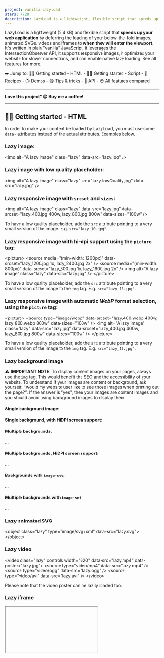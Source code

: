 ```yaml
---
project: vanilla-lazyload
stars: 7720
description: LazyLoad is a lightweight, flexible script that speeds up your website by deferring the loading of your below-the-fold images, backgrounds, videos, iframes and scripts to when they will enter the viewport. Written in plain "vanilla" JavaScript, it leverages IntersectionObserver, supports responsive images and enables native lazy loading.
---
```


LazyLoad is a lightweight (2.4 kB) and flexible script that **speeds up your web application** by deferring the loading of your below-the-fold images, animated SVGs, videos and iframes to **when they will enter the viewport**. It's written in plain "vanilla" JavaScript, it leverages the IntersectionObserver API, it supports responsive images, it optimizes your website for slower connections, and can enable native lazy loading. See all features for more.

➡️ Jump to: 👨‍💻 Getting started - HTML - 👩‍💻 Getting started - Script - 🥧 Recipes - 📺 Demos - 😋 Tips & tricks - 🔌 API - 😯 All features compared

* * *

**Love this project? 😍 Buy me a coffee!**

* * *

👨‍💻 Getting started - HTML
----------------------------

In order to make your content be loaded by LazyLoad, you must use some `data-` attributes instead of the actual attributes. Examples below.

### Lazy image:

<img alt\="A lazy image" class\="lazy" data-src\="lazy.jpg" />

### Lazy image with low quality placeholder:

<img alt\="A lazy image" class\="lazy" src\="lazy-lowQuality.jpg" data-src\="lazy.jpg" />

### Lazy responsive image with `srcset` and `sizes`:

<img
  alt\="A lazy image"
  class\="lazy"
  data-src\="lazy.jpg"
  data-srcset\="lazy\_400.jpg 400w, 
    lazy\_800.jpg 800w"
  data-sizes\="100w"
/>

To have a low quality placeholder, add the `src` attribute pointing to a very small version of the image. E.g. `src="lazy_10.jpg"`.

### Lazy responsive image with hi-dpi support using the `picture` tag:

<picture\>
  <source media\="(min-width: 1200px)" data-srcset\="lazy\_1200.jpg 1x, lazy\_2400.jpg 2x" />
  <source media\="(min-width: 800px)" data-srcset\="lazy\_800.jpg 1x, lazy\_1600.jpg 2x" />
  <img alt\="A lazy image" class\="lazy" data-src\="lazy.jpg" />
</picture\>

To have a low quality placeholder, add the `src` attribute pointing to a very small version of the image to the `img` tag. E.g. `src="lazy_10.jpg"`.

### Lazy responsive image with automatic _WebP_ format selection, using the `picture` tag:

<picture\>
  <source
    type\="image/webp"
    data-srcset\="lazy\_400.webp 400w, 
      lazy\_800.webp 800w"
    data-sizes\="100w"
  />
  <img
    alt\="A lazy image"
    class\="lazy"
    data-src\="lazy.jpg"
    data-srcset\="lazy\_400.jpg 400w, 
      lazy\_800.jpg 800w"
    data-sizes\="100w"
  />
</picture\>

To have a low quality placeholder, add the `src` attribute pointing to a very small version of the image to the `img` tag. E.g. `src="lazy_10.jpg"`.

### Lazy background image

⚠ **IMPORTANT NOTE**: To display content images on your pages, always use the `img` tag. This would benefit the SEO and the accessibility of your website. To understand if your images are content or background, ask yourself: "would my website user like to see those images when printing out the page?". If the answer is "yes", then your images are content images and you should avoid using background images to display them.

#### Single background image:

<div class\="lazy" data-bg\="lazy.jpg"\></div\>

#### Single background, with HiDPI screen support:

<div class\="lazy" data-bg\="lazy.jpg" data-bg-hidpi\="lazy@2x.jpg"\></div\>

#### Multiple backgrounds:

<div
  class\="lazy"
  data-bg-multi\="url(lazy-head.jpg), 
    url(lazy-body.jpg), 
    linear-gradient(#fff, #ccc)"
\>
  ...
</div\>

#### Multiple backgrounds, HiDPI screen support:

<div
  class\="lazy"
  data-bg-multi\="url(lazy-head.jpg),
    url(lazy-body.jpg),
    linear-gradient(#fff, #ccc)"
  data-bg-multi-hidpi\="url(lazy-head@2x.jpg),
    url(lazy-body@2x.jpg),
    linear-gradient(#fff, #ccc)"
\>
  ...
</div\>

#### Backgrounds with `image-set`:

<div class\="lazy" data-bg-set\="url('lazy@1x.jpg') 1x, url('lazy@2x.jpg') 2x"\>...</div\>

#### Multiple backgrounds with `image-set`:

<div
  class\="lazy"
  data-bg-set\="
    url('lazy-head@1x.jpg') 1x, url('lazy-head@2x.jpg') 2x | 
    url('lazy-body@1x.jpg') 1x, url('lazy-body@2x.jpg') 2x
  "
\>
  ...
</div\>

### Lazy animated SVG

<object class\="lazy" type\="image/svg+xml" data-src\="lazy.svg"\></object\>

### Lazy video

<video class\="lazy" controls width\="620" data-src\="lazy.mp4" data-poster\="lazy.jpg"\>
  <source type\="video/mp4" data-src\="lazy.mp4" />
  <source type\="video/ogg" data-src\="lazy.ogg" />
  <source type\="video/avi" data-src\="lazy.avi" />
</video\>

Please note that the video poster can be lazily loaded too.

### Lazy iframe

<iframe class\="lazy" data-src\="lazyFrame.html"\></iframe\>

* * *

**Love this project? 😍 Buy me a coffee!**

* * *

👩‍💻 Getting started - Script
------------------------------

The latest, recommended version of LazyLoad is **19.1.3**. Note that if you need to support Internet Explorer 11, you need to use version 17.9.0 or below.

Quickly understand how to upgrade from a previous version reading the practical upgrade guide.

### The simple, easiest way

The easiest way to use LazyLoad is to include the script from a CDN.

<script src\="https://cdn.jsdelivr.net/npm/vanilla-lazyload@19.1.3/dist/lazyload.min.js"\></script\>

OR, if you prefer to import it as an ES module:

<script type\="module"\>
  import LazyLoad from "https://cdn.jsdelivr.net/npm/vanilla-lazyload@19.0.3/+esm";
</script\>

Then, in your javascript code:

var lazyLoadInstance \= new LazyLoad({
  // Your custom settings go here
});

To be sure that DOM for your lazy content is ready when you instantiate LazyLoad, **place the script tag right before the closing `</body>` tag**.

If more DOM arrives later, e.g. via an AJAX call, you'll need to call `lazyLoadInstance.update();` to make LazyLoad check the DOM again.

lazyLoadInstance.update();

### Using an `async` script

If you prefer, it's possible to include LazyLoad's script using `async` script and initialize it as soon as it's loaded.

To do so, **you must define the options before including the script**. You can pass:

-   `{}` an object to get a single instance of LazyLoad
-   `[{}, {}]` an array of objects to get multiple instances of LazyLoad, each one with different options.

<script\>
  // Set the options globally
  // to make LazyLoad self-initialize
  window.lazyLoadOptions \= {
    // Your custom settings go here
  };
</script\>

Then include the script.

<script
  async
  src\="https://cdn.jsdelivr.net/npm/vanilla-lazyload@19.1.3/dist/lazyload.min.js"
\></script\>

**Possibly place the script tag right before the closing `</body>` tag**. If you can't do that, LazyLoad could be executed before the browser has loaded all the DOM, and you'll need to call its `update()` method to make it check the DOM again.

### Using an `async` script + getting the instance reference

Same as above, but you must put the `addEventListener` code shown below before including the `async` script.

<script\>
  // Set the options globally
  // to make LazyLoad self-initialize
  window.lazyLoadOptions \= {
    // Your custom settings go here
  };
  // Listen to the initialization event
  // and get the instance of LazyLoad
  window.addEventListener(
    "LazyLoad::Initialized",
    function (event) {
      window.lazyLoadInstance \= event.detail.instance;
    },
    false
  );
</script\>

Then include the script.

<script
  async
  src\="https://cdn.jsdelivr.net/npm/vanilla-lazyload@19.1.3/dist/lazyload.min.js"
\></script\>

Now you'll be able to call its methods, like:

lazyLoadInstance.update();

DEMO - SOURCE ← for a single LazyLoad instance

DEMO - SOURCE ← for multiple LazyLoad instances

### Local install

If you prefer to install LazyLoad locally in your project, you can!

#### Using npm

```
npm install vanilla-lazyload
```

#### Using bower

```
bower install vanilla-lazyload
```

#### Manual download

Download one the latest releases. The files you need are inside the `dist` folder. If you don't know which one to pick, use `lazyload.min.js`, or read about bundles.

### Local usage

Should you install LazyLoad locally, you can import it as ES module like the following:

import LazyLoad from "vanilla-lazyload";

It's also possible (but unadvised) to use the `require` commonJS syntax.

More information about bundling LazyLoad with WebPack are available on this specific repo.

### Usage with React

Take a look at this example of usage of React with LazyLoad on Sandbox.

This implementation takes the same props that you would normally pass to the `img` tag, but it renders a lazy image. Feel free to fork and improve it!

### Bundles

Inside the `dist` folder you will find different bundles.

Filename

Module Type

Advantages

`lazyload.min.js`

UMD (Universal Module Definition)

Works pretty much everywhere, even in common-js contexts

`lazyload.iife.min.js`

IIFE (Immediately Invoked Function Expression)

Works as in-page `<script src="...">`, ~0.5kb smaller than UMD version

`esm/lazyload.js`

ES Module

Exports `LazyLoad` so you can import it in your project both using `<script type="module" src="...">` and a bundler like WebPack or Rollup

* * *

**Love this project? 😍 Buy me a coffee!**

* * *

🥧 Recipes
----------

This is the section where you can find _ready to copy & paste_ code for your convenience.

### Hide alt text and empty image

> 💡 **Use case**: when your lazily loaded images show their `alt` text and the empty image icon before loading.

CSS

img:not(\[src\]):not(\[srcset\]) {
  visibility: hidden;
}

Just that, really.

### Image errors handling

> 💡 **Use case**: when you want to prevent showing unexisting/broken images on your website.

Javascript

var myLazyLoad \= new LazyLoad({
  // Other options here...
  callback\_error: (img) \=> {
    // Use the following line only if your images have the \`srcset\` attribute
    img.setAttribute("srcset", "fallback\_image@1x.jpg 1x, fallback\_image@2x.jpg 2x");
    img.setAttribute("src", "fallback\_image@1x.jpg");
  }
});

NOTE: if the error was generated by a network down (navigator if temporarily offline), vanilla-lazyload will try and load the images again when the network becomes available again.

EXAMPLE - API

### Dynamic content

> 💡 **Use case**: when you want to lazily load images, but the number of images change in the scrolling area changes, maybe because they are added asynchronously.

Javascript

var myLazyLoad \= new LazyLoad();
// After your content has changed...
myLazyLoad.update();

DEMO - SOURCE - API

### Mixed native and JS-based lazy loading

> 💡 **Use case**: you want to use the `use_native` option to delegate the loading of images, iframes and videos to the browsers engine where supported, but you also want to lazily load background images.

HTML

<img class\="lazy" alt\="A lazy image" data-src\="lazy.jpg" />
<iframe class\="lazy" data-src\="lazyFrame.html"\></iframe\>
<video class\="lazy" controls data-src\="lazy.mp4" data-poster\="lazy.jpg"\>...</video\>
<object class\="lazy" type\="image/svg+xml" data-src\="lazy.svg"\></object\>
<div class\="lazy" data-bg\="lazy.jpg"\></div\>

Javascript

// Instance using native lazy loading
const lazyContent \= new LazyLoad({
  use\_native: true // <-- there you go
});

// Instance without native lazy loading
const lazyBackground \= new LazyLoad({
  // DON'T PASS use\_native: true HERE
});

DEMO - SOURCE - API

### Scrolling panel(s)

> 💡 **Use case**: when your scrolling container is not the main browser window, but a scrolling container.

HTML

<div class\="scrollingPanel"\>
  <!-- Set of images -->
</div\>

Javascript

var myLazyLoad \= new LazyLoad({
  container: document.querySelector(".scrollingPanel")
});

DEMO - SOURCE - API

If you have _multiple_ scrolling panels, you can use the following markup and code.

HTML

<div id\="scrollingPanel1" class\="scrollingPanel"\>
  <!-- Set of images -->
</div\>
<div id\="scrollingPanel2" class\="scrollingPanel"\>
  <!-- Set of images -->
</div\>

Javascript

var myLazyLoad1 \= new LazyLoad({
  container: document.getElementById("scrollingPanel1")
});
var myLazyLoad2 \= new LazyLoad({
  container: document.getElementById("scrollingPanel2")
});

DEMO - SOURCE - API

### Lazy functions

> 💡 **Use case**: when you want to execute arbitrary scripts or functions when given elements enter the viewport

HTML

<div class\="lazy" data-lazy-function\="foo"\>...</div\>
<div class\="lazy" data-lazy-function\="bar"\>...</div\>
<div class\="lazy" data-lazy-function\="buzz"\>...</div\>
<div class\="lazy" data-lazy-function\="booya"\>...</div\>

JS

// It's a best practice to scope the function names inside a namespace like \`lazyFunctions\`.
window.lazyFunctions \= {
  foo: function (element) {
    element.style.color \= "red";
    console.log("foo");
  },
  bar: function (element) {
    element.remove(element);
    console.log("bar");
  },
  buzz: function (element) {
    var span \= document.createElement("span");
    span.innerText \= " - buzz!";
    element.appendChild(span);
    console.log("buzz");
  },
  booya: function (element) {
    element.classList.add("boo");
    console.log("booya");
  }
};

function executeLazyFunction(element) {
  var lazyFunctionName \= element.getAttribute("data-lazy-function");
  var lazyFunction \= window.lazyFunctions\[lazyFunctionName\];
  if (!lazyFunction) return;
  lazyFunction(element);
}

var ll \= new LazyLoad({
  unobserve\_entered: true, // <- Avoid executing the function multiple times
  callback\_enter: executeLazyFunction // Assigning the function defined above
});

Use `unobserve_entered` to avoid executing the function multiple times.

That's it. Whenever an element with the `data-lazy-function` attribute enters the viewport, LazyLoad calls the `executeLazyScript` function, which gets the function name from the `data-lazy-function` attribute itself and executes it.

DEMO - SOURCE - API

### Lazy initialization of multiple LazyLoad instances

> 💡 **Use case**: when you have a lot of horizontally scrolling containers and you want to instantiate a LazyLoad instance on them, but only when they entered the viewport.

HTML

<div class\="horizContainer"\>
  <img
    src\=""
    alt\="Row 01, col 01"
    data-src\="https://placeholdit.imgix.net/~text?txtsize=19&amp;txt=row\_01\_col\_01&amp;w=200&amp;h=200"
  />
  <img
    src\=""
    alt\="Row 01, col 02"
    data-src\="https://placeholdit.imgix.net/~text?txtsize=19&amp;txt=row\_01\_col\_02&amp;w=200&amp;h=200"
  />
  <!-- ... -->
</div\>
<div class\="horizContainer"\>
  <img
    src\=""
    alt\="Row 02, col 01"
    data-src\="https://placeholdit.imgix.net/~text?txtsize=19&amp;txt=row\_02\_col\_01&amp;w=200&amp;h=200"
  />
  <img
    src\=""
    alt\="Row 02, col 02"
    data-src\="https://placeholdit.imgix.net/~text?txtsize=19&amp;txt=row\_02\_col\_02&amp;w=200&amp;h=200"
  />
  <!-- ... -->
</div\>

Javascript

var lazyLoadInstances \= \[\];

var initOneLazyLoad \= function (horizContainerElement) {
  // When the .horizContainer element enters the viewport,
  // instantiate a new LazyLoad on the horizContainerElement
  var oneLL \= new LazyLoad({
    container: horizContainerElement
  });
  // Optionally push it in the lazyLoadInstances
  // array to keep track of the instances
  lazyLoadInstances.push(oneLL);
};

// The "lazyLazy" instance of lazyload is used to check
// when the .horizContainer divs enter the viewport
var lazyLazy \= new LazyLoad({
  elements\_selector: ".horizContainer",
  callback\_enter: initOneLazyLoad,
  unobserve\_entered: true // Stop observing .horizContainer(s) after they entered
});

That's it. Whenever a `.horizContainer` element enters the viewport, LazyLoad calls the `initOneLazyLoad` function, which creates a new instance of LazyLoad on the `.horizContainer` element.

DEMO - SOURCE - API

* * *

**Love this project? 😍 Buy me a coffee!**

* * *

📺 Demos
--------

Didn't find the recipe that exactly matches your case? We have demos!

The demos folder contains 30+ use cases of vanilla-lazyload. You might find there what you're looking for.

Type

Title

Code

Demo

Content

Simple lazy loaded images, not using any placeholder

Code

Live

Content

Lazy images that use an inline SVG as a placeholder

Code

Live

Content

Lazy images that use an external SVG file as a placeholder

Code

Live

Content

Lazy responsive images with `srcset`

Code

Live

Content

Lazy responsive images with the `<picture>` tag and the `media` attribute (art direction)

Code

Live

Content

Lazy responsive images with `srcset` and `sizes` (using `data-sizes`)

Code

Live

Content

Lazy responsive images with `srcset` and `sizes` (using plain `sizes`)

Code

Live

Content

Lazy video with multiple `<source>` tags, different preload options, NO autoplay

Code

Live

Content

Lazy video with multiple `<source>` tags, different preload options, WITH autoplay

Code

Live

Content

Lazy loading background images

Code

Live

Content

Lazy loading multiple background images

Code

Live

Content

Lazy loading background images with `image-set()`

Code

Live

Content

Lazy loading iframes

Code

Live

Content

Lazy loading animated SVGs and PDF files

Code

Live

Content

Lazy WebP images with the `<picture>` tag and the `type` attribute for WebP

Code

Live

Loading

Asynchronous loading LazyLoad with `<script async>`

Code

Live

Loading

Asynchronous loading multiple LazyLoad instances with `<script async>`

Code

Live

Error

Test error loading behaviour when `restore_on_error` is `false`

Code

Live

Error

Test error loading behaviour when `restore_on_error` is `true`

Code

Live

Technique

Fade in images as they load

Code

Live

Technique

Lazy load images in CSS-only horizontal sliders (Netflix style)

Code

Live

Technique

Lazily create Swiper instances and lazily load Swiper images

Code

Live

Technique

Lazily execute functions as specific elements enter the viewport

Code

Live

Technique

How to manage the print of a page with lazy images

Code

Live

Technique

A popup layer containing lazy images in a scrolling container

Code

Live

Settings

Multiple scrolling containers

Code

Live

Settings

Single scrolling container

Code

Live

Methods

How to `restore()` DOM to its original state, and/or `destroy()` LazyLoad

Code

Live

Methods

Adding dynamic content, then `update()` LazyLoad

Code

Live

Methods

Adding dynamic content, then `update()` LazyLoad passing a NodeSet of elements

Code

Live

Methods

Load punctual images using the `load()` method

Code

Live

Methods

Load all images at once using `loadAll()`

Code

Live

Test

Test for multiple thresholds

Code

Live

Test

Test behaviour with hidden images

Code

Live

Test

Test performance, lazy loading of hundreds of images

Code

Live

Native

Test the native lazy loading of images _WITHOUT_ any line of javascript, not even this script

Code

Live

Native

Test the native lazy loading of images _conditionally_ using the `use_native` option (see API)

Code

Live

* * *

**Love this project? 😍 Buy me a coffee!**

* * *

😋 Tips & tricks
----------------

### Minimize CLS by occupy space beforehand

It's very important to make sure that your lazy images occupy some space even **before they are loaded**, otherwise the `img` elements will be shrinked to zero-height, causing your layout to shift and making lazyload inefficient.

The best way to do that is to set both `width` and `height` attributes to `img` and `video` elements and, if you choose not to use a placeholder image, apply the `display: block` CSS rule to every image.

You can find more details and demos in my article aspect-ratio: A modern way to reserve space for images and async content in responsive design.

* * *

**Love this project? 😍 Buy me a coffee!**

* * *

🔌 API
------

### Constructor arguments

The `new LazyLoad()` instruction you execute on your page can take two parameters:

Parameter

What to pass

Required

Default value

Type

Options

The option object for this instance of LazyLoad

No

`{}`

Plain Object

Nodeset

A NodeSet of elements to execute LazyLoad on

No

`null`

NodeSet

The most common usage of LazyLoad constructor is to pass only the options object (see "options" in the next section). For example:

var aLazyLoad \= new LazyLoad({
  /\* options here \*/
});

In the unusual cases when you can't select the elements using `elements_selector`, you could pass the elements set as a second parameter. It can be either a NodeSet or an array of DOM elements.

var elementsToLazyLoad \= getElementSetFromSomewhere();
var aLazyLoad \= new LazyLoad(
  {
    /\* options here \*/
  },
  elementsToLazyLoad
);

### Options

For every instance of _LazyLoad_ you can pass in some options, to alter its default behaviour. Here's the list of the options.

Name

Meaning

Default value

Example value

`container`

The scrolling container of the elements in the `elements_selector` option.

`document`

`document.querySelector('.scrollPanel')`

`elements_selector`

The CSS selector of the elements to load lazily, which will be selected as descendants of the `container` object.

`".lazy"`

`".lazyload"`

`threshold`

A number of pixels representing the outer distance off the scrolling area from which to start loading the elements.

`300`

`0`

`thresholds`

Similar to `threshold`, but accepting multiple values and both `px` and `%` units. It maps directly to the `rootMargin` property of IntersectionObserver (read more), so it must be a string with a syntax similar to the CSS `margin` property. You can use it when you need to have different thresholds for the scrolling area. It overrides `threshold` when passed.

`null`

`"500px 10%"`

`data_src`

The name of the data attribute containing the element URL to load, excluding the `"data-"` part. E.g. if your data attribute is named `"data-src"`, just pass `"src"`

`"src"`

`"lazy-src"`

`data_srcset`

The name of the data attribute containing the image URL set to load, in either `img` and `source` tags, excluding the `"data-"` part. E.g. if your data attribute is named `"data-srcset"`, just pass `"srcset"`

`"srcset"`

`"lazy-srcset"`

`data_sizes`

The name of the data attribute containing the sizes attribute to use, excluding the `"data-"` part. E.g. if your data attribute is named `"data-sizes"`, just pass `"sizes"`

`"sizes"`

`"lazy-sizes"`

`data_bg`

The name of the data attribute containing the URL of `background-image` to load lazily, excluding the `"data-"` part. E.g. if your data attribute is named `"data-bg"`, just pass `"bg"`. The attribute value must be a valid value for `background-image`, including the `url()` part of the CSS instruction.

`"bg"`

`"lazy-bg"`

`data_bg_hidpi`

The name of the data attribute containing the URL of `background-image` to load lazily on HiDPI screens, excluding the `"data-"` part. E.g. if your data attribute is named `"data-bg-hidpi"`, just pass `"bg-hidpi"`. The attribute value must be a valid value for `background-image`, including the `url()` part of the CSS instruction.

`"bg-hidpi"`

`"lazy-bg-hidpi"`

`data_bg_multi`

The name of the data attribute containing the value of multiple `background-image` to load lazily, excluding the `"data-"` part. E.g. if your data attribute is named `"data-bg-multi"`, just pass `"bg-multi"`. The attribute value must be a valid value for `background-image`, including the `url()` part of the CSS instruction.

`"bg-multi"`

`"lazy-bg-multi"`

`data_bg_multi_hidpi`

The name of the data attribute containing the value of multiple `background-image` to load lazily on HiDPI screens, excluding the `"data-"` part. E.g. if your data attribute is named `"data-bg-multi-hidpi"`, just pass `"bg-multi-hidpi"`. The attribute value must be a valid value for `background-image`, including the `url()` part of the CSS instruction.

`"bg-multi-hidpi"`

`"lazy-bg-multi-hidpi"`

`data_bg_set`

The name of the data attribute containing the value of the background to be applied with image-set, excluding the `"data-"` part. E.g. if your data attribute is named `"data-bg-set"`, just pass `"bg-set"`. The attribute value must be what goes inside the `image-set` CSS function. You can separate values with a pipe (`|`) character to have multiple backgrounds.

`"bg-set"`

`"lazy-bg-set"`

`data_poster`

The name of the data attribute containing the value of `poster` to load lazily, excluding the `"data-"` part. E.g. if your data attribute is named `"data-poster"`, just pass `"poster"`.

`"poster"`

`"lazy-poster"`

`class_applied`

The class applied to the multiple background elements after the multiple background was applied

`"applied"`

`"lazy-applied"`

`class_loading`

The class applied to the elements while the loading is in progress.

`"loading"`

`"lazy-loading"`

`class_loaded`

The class applied to the elements when the loading is complete.

`"loaded"`

`"lazy-loaded"`

`class_error`

The class applied to the elements when the element causes an error.

`"error"`

`"lazy-error"`

`class_entered`

The class applied to the elements after they entered the viewport.

`"entered"`

`"lazy-entered"`

`class_exited`

The class applied to the elements after they exited the viewport. This class is removed if an element enters the viewport again. The `unobserve_entered` option can affect the appliance of this class, e.g. when loading images that complete loading before exiting.

`"exited"`

`"lazy-exited"`

`cancel_on_exit`

A boolean that defines whether or not to cancel the download of the images that exit the viewport while they are still loading, eventually restoring the original attributes. It applies only to images so to the `img` (and `picture`) tags, so it doesn't apply to background images, `iframe`s, `object`s nor `video`s.

`true`

`false`

`unobserve_entered`

A boolean that defines whether or not to automatically unobserve elements once they entered the viewport

`false`

`true`

`unobserve_completed`

A boolean that defines whether or not to automatically unobserve elements once they've loaded or throwed an error

`true`

`false`

`callback_enter`

A callback function which is called whenever an element enters the viewport. Arguments: DOM element, intersection observer entry, lazyload instance.

`null`

`(el)=>{console.log("Entered", el)}`

`callback_exit`

A callback function which is called whenever an element exits the viewport. Arguments: DOM element, intersection observer entry, lazyload instance.

`null`

`(el)=>{console.log("Exited", el)}`

`callback_loading`

A callback function which is called whenever an element starts loading. Arguments: DOM element, lazyload instance.

`null`

`(el)=>{console.log("Loading", el)}`

`callback_cancel`

A callback function which is called whenever an element loading is canceled while loading, as for `cancel_on_exit: true`.

`null`

`(el)=>{console.log("Cancelled", el)}`

`callback_loaded`

A callback function which is called whenever an element finishes loading. Note that, in version older than 11.0.0, this option went under the name `callback_load`. Arguments: DOM element, lazyload instance.

`null`

`(el)=>{console.log("Loaded", el)}`

`callback_error`

A callback function which is called whenever an element triggers an error. Arguments: DOM element, lazyload instance.

`null`

`(el)=>{console.log("Error", el)}`

`callback_applied`

A callback function which is called whenever a multiple background element starts loading. Arguments: DOM element, lazyload instance.

`null`

`(el)=>{console.log("Applied", el)}`

`callback_finish`

A callback function which is called when there are no more elements to load _and_ all elements have been downloaded. Arguments: lazyload instance.

`null`

`()=>{console.log("Finish")}`

`use_native`

This boolean sets whether or not to use native lazy loading to do hybrid lazy loading. On browsers that support it, LazyLoad will set the `loading="lazy"` attribute on images, iframes and videos, and delegate their loading to the browser.

`false`

`true`

`restore_on_error`

Tells LazyLoad if to restore the original values of `src`, `srcset` and `sizes` when a loading error occurs.

`false`

`true`

### Methods

**Instance methods**

You can call the following methods on any instance of LazyLoad.

Method name

Effect

Use case

`update()`

Make LazyLoad to re-check the DOM for `elements_selector` elements inside its `container`.

Update LazyLoad after you added or removed DOM elements to the page.

`loadAll()`

Loads all the lazy elements right away _and_ stop observing them, no matter if they are inside or outside the viewport, no matter if they are hidden or visible.

To load all the remaining elements in advance

`restoreAll()`

Restores DOM to its original state. Note that it doesn't destroy LazyLoad, so you probably want to use it along with `destroy()`.

Reset the DOM before a soft page navigation (SPA) occures, e.g. using TurboLinks.

`destroy()`

Destroys the instance, unsetting instance variables and removing listeners.

Free up some memory. Especially useful for Single Page Applications.

**Static methods**

You can call the following static methods on the LazyLoad class itself (e.g. `LazyLoad.load(element, settings)`).

Method name

Effect

Use case

`load(element, settings)`

Immediately loads the lazy `element`. You can pass your custom options in the `settings` parameter. Note that the `elements_selector` option has no effect, since you are passing the element as a parameter. Also note that this method has effect only once on a specific `element`.

To load an `element` at mouseover or at any other event different than "entering the viewport"

`resetStatus(element)`

Resets the internal status of the given `element`.

To tell LazyLoad to consider this `element` again, for example: if you changed the `data-src` attribute after the previous `data-src` was loaded, call this method, then call `update()` on the LazyLoad instance.

### Properties

You can use the following properties on any instance of LazyLoad.

Property name

Value

`loadingCount`

The number of elements that are currently downloading from the network (limitedly to the ones managed by the instance of LazyLoad). This is particularly useful to understand whether or not is safe to destroy this instance of LazyLoad.

`toLoadCount`

The number of elements that haven't been lazyloaded yet (limitedly to the ones managed by the instance of LazyLoad)

* * *

**Love this project? 😍 Buy me a coffee!**

* * *

😯 All features, compared
-------------------------

A list of all vanilla-lazyload features, compared with other popular lazy loading libraries.

### vanilla-lazyload VS lazysizes

It

vanilla-lazyload

lazysizes

Is lightweight

✔ (2.8 kB)

✔ (3.4 kB)

Is extendable

✔ (API)

✔ (plugins)

Is SEO friendly

✔

✔

Optimized for INP (uses `IntersectionObserver` instead of \[these\]https://gist.github.com/paulirish/5d52fb081b3570c81e3a)

✔

Optimizes performance by cancelling downloads of images that already exited the viewport

✔

Retries loading after network connection went off and on again

✔

Supports conditional usage of native lazyloading

✔

Works with your DOM, your own classes and data-attributes

✔

Can lazyload responsive images

✔

✔

...and automatically calculate the value of the `sizes` attribute

✔

Can lazyload iframes

✔

✔

Can lazyload animated SVGs

✔

Can lazyload videos

✔

Can lazyload background images

✔

Can lazily execute code, when given elements enter the viewport

✔

Can restore DOM to its original state

✔

Weights source: bundlephobia. Find others table rows explanation below.

#### Is extendable

Both scripts are extendable, check out the API.

#### Is SEO friendly

Both scripts **don't hide images/assets from search engines**. No matter what markup pattern you use. Search engines don't scroll/interact with your website. These scripts detects whether or not the user agent is capable to scroll. If not, they reveal all images instantly.

#### Optimizes performance by cancelling downloads of images that already exited the viewport

If your mobile users are on slow connections and scrolls down fast, vanilla-lazyload cancels the download of images that are still loading but already exited the viewport.

#### Retries loading after network connection went off and on

If your mobile users are on flaky connections and go offline and back online, vanilla-lazyload retries downloading the images that errored.

#### Supports conditional usage of native lazyloading

If your users are on a browser supporting native lazyloading and you want to use it, just set the `use_native` option to `true`.

#### Works with your DOM, your own classes and data-attributes

Both scripts work by default with the `data-src` attribute and the `lazy` class in your DOM, but on LazyLoad you can change it, e.g. using `data-origin` to migrate from other lazy loading script.

#### Can lazyload responsive images

Both scripts can lazyload images and responsive images by all kinds, e.g. `<img src="..." srcset="..." sizes="...">` and `<picture><source media="..." srcset="" ...><img ...></picture>`.

#### ...and automatically calculate the value of the `sizes` attribute

lazysizes is it can derive the value of the `sizes` attribute from your CSS by using Javascript. vanilla-lazyload doesn't have this feature because of performance optimization reasons (the `sizes` attribute is useful to eagerly load responsive images when it's expressed in the markup, not when it's set by javascript).

#### Can lazyload iframes

Both scripts can lazyload the `iframe` tag.

#### Can lazyload animated SVGs

Only vanilla-lazyload can load animated SVGs via the `object` tag.

#### Can lazyload videos

Only vanilla-lazyload can lazyload the `video` tag, even with multiple `source`s.

#### Can lazyload background images

Only vanilla-lazyload can lazyload background images. And also multiple background images. And supporting HiDPI such as Retina and Super Retina display.

#### Can lazily execute code, when given elements enter the viewport

Check out the lazy functions section and learn how to execute code only when given elements enter the viewport.

#### Can restore DOM to its original state

Using the `restoreAll()` method, you can make LazyLoad restore all DOM manipulated from LazyLoad to how it was when the page was loaded the first time.

* * *

**Love this project? 😍 Buy me a coffee!**

* * *

Tested on real browsers
-----------------------

This script is tested in every browser before every release using BrowserStack live, thanks to the BrowserStack Open Source initiative.
